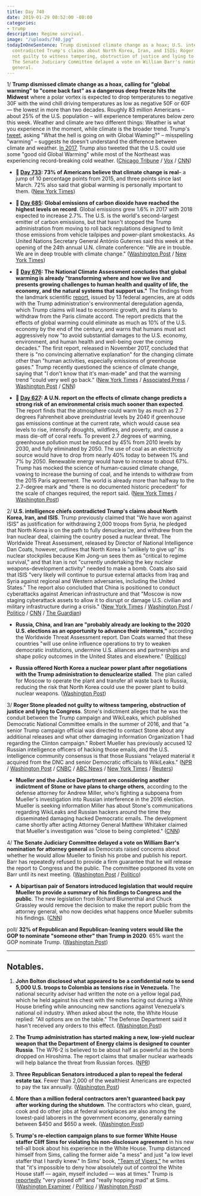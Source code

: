 ```yaml
---
title: Day 740
date: 2019-01-29 08:52:00 -08:00
categories:
- trump
description: Regime survival.
image: "/uploads/740.jpg"
todayInOneSentence: Trump dismissed climate change as a hoax; U.S. intelligence chiefs
  contradicted Trump's claims about North Korea, Iran, and ISIS; Roger Stone pleaded
  not guilty to witness tampering, obstruction of justice and lying to Congress; and
  The Senate Judiciary Committee delayed a vote on William Barr's nomination for attorney
  general.
---
```


1/ **Trump dismissed climate change as a hoax, calling for "global warming" to "come back fast" as a dangerous deep freeze hits the Midwest** where a polar vortex is expected to drop temperatures to negative 30F with the wind chill driving temperatures as low as negative 50F or 60F — the lowest in more than two decades. Roughly 83 million Americans – about 25% of the U.S. population – will experience temperatures below zero this week. Weather and climate are two different things: Weather is what you experience in the moment, while climate is the broader trend. Trump's [tweet](https://twitter.com/realDonaldTrump/status/1090074254010404864), asking "What the hell is going on with Global Waming?" – misspelling "warming" – suggests he doesn't understand the difference between climate and weather. [In 2017](https://whatthefuckjusthappenedtoday.com/2017/12/29/day-344/#3-trump-tweets-that-the-us-could-use), Trump also tweeted that the U.S. could use some "good old Global Warming" while most of the Northeast was experiencing record-breaking cold weather. ([Chicago Tribune](https://www.chicagotribune.com/news/weather/ct-met-trump-chicago-cold-global-warming-20190129-story.html) / [Vox](https://www.vox.com/science-and-health/2019/1/29/18202010/polar-vortex-2019-trump-tweet-wrong) / [CNN](https://www.cnn.com/2019/01/29/weather/winter-weather-tuesday-wxc/index.html))

* **📌 [Day 733](https://whatthefuckjusthappenedtoday.com/2019/01/22/day-733/#poll-73-of-americans-believe-that-cl): 73% of Americans believe that climate change is real**– a jump of 10 percentage points from 2015, and three points since last March. 72% also said that global warming is personally important to them. ([New York Times](https://www.nytimes.com/2019/01/22/climate/americans-global-warming-poll.html))

* **📌 [Day 685](https://whatthefuckjusthappenedtoday.com/2018/12/05/day-685/#2-global-emissions-of-carbon-dioxide): Global emissions of carbon dioxide have reached the highest levels on record**. Global emissions grew 1.6% in 2017 with 2018 expected to increase 2.7%. The U.S. is the world's second-largest emitter of carbon emissions, but that hasn't stopped the Trump administration from moving to roll back regulations designed to limit those emissions from vehicle tailpipes and power-plant smokestacks. As United Nations Secretary General António Guterres said this week at the opening of the 24th annual U.N. climate conference: "We are in trouble. We are in deep trouble with climate change." ([Washington Post](https://www.washingtonpost.com/energy-environment/2018/12/05/we-are-trouble-global-carbon-emissions-reached-new-record-high/) / [New York Times](https://www.nytimes.com/2018/12/05/climate/greenhouse-gas-emissions-2018.html))

* 📌 **[Day 676](https://whatthefuckjusthappenedtoday.com/2018/11/26/day-676/#1-the-national-climate-assessment-co): The National Climate Assessment concludes that global warming is already "transforming where and how we live and presents growing challenges to human health and quality of life, the economy, and the natural systems that support us."** The findings from the landmark scientific [report](https://nca2018.globalchange.gov/), issued by 13 federal agencies, are at odds with the Trump administration's environmental deregulation agenda, which Trump claims will lead to economic growth, and its plans to withdraw from the Paris climate accord. The report predicts that the effects of global warming could eliminate as much as 10% of the U.S. economy by the end of the century, and warns that humans must act aggressively now "to avoid substantial damages to the U.S. economy, environment, and human health and well-being over the coming decades." The first report, released in November 2017, concluded that there is "no convincing alternative explanation" for the changing climate other than "human activities, especially emissions of greenhouse gases." Trump recently questioned the science of climate change, saying that "I don't know that it's man-made" and that the warming trend "could very well go back." ([New York Times](https://www.nytimes.com/2018/11/23/climate/us-climate-report.html) / [Associated Press](https://apnews.com/f9732784135c4f4a8963daff79e2583e) / [Washington Post](https://www.washingtonpost.com/energy-environment/2018/11/23/major-trump-administration-climate-report-says-damages-are-intensifying-across-country/) / [CNN](https://www.cnn.com/2018/11/23/health/climate-change-report-bn/index.html))

* **📌 [Day 627](https://whatthefuckjusthappenedtoday.com/2018/10/08/day-627/): A U.N. report on the effects of climate change predicts a strong risk of an environmental crisis much sooner than expected**. The report finds that the atmosphere could warm by as much as 2.7 degrees Fahrenheit above preindustrial levels by 2040 if greenhouse gas emissions continue at the current rate, which would cause sea levels to rise, intensify droughts, wildfires, and poverty, and cause a mass die-off of coral reefs. To prevent 2.7 degrees of warming, greenhouse pollution must be reduced by 45% from 2010 levels by 2030, and fully eliminated by 2050. The use of coal as an electricity source would have to drop from nearly 40% today to between 1% and 7% by 2050. Renewable energy would have to increase to about 67%. Trump has mocked the science of human-caused climate change, vowing to increase the burning of coal, and he intends to withdraw from the 2015 Paris agreement. The world is already more than halfway to the 2.7-degree mark and "there is no documented historic precedent" for the scale of changes required, the report said. ([New York Times](https://www.nytimes.com/2018/10/07/climate/ipcc-climate-report-2040.html) / [Washington Post](https://www.washingtonpost.com/energy-environment/2018/10/08/world-has-only-years-get-climate-change-under-control-un-scientists-say/))

2/ **U.S. intelligence chiefs contradicted Trump's claims about North Korea, Iran, and ISIS**. Trump previously claimed that "We have won against ISIS" as justification for withdrawing 2,000 troops from Syria, he pledged that North Korea is on the path to fully denuclearize, and withdrew from the Iran nuclear deal, claiming the country posed a nuclear threat. The Worldwide Threat Assessment, released by Director of National Intelligence Dan Coats, however, outlines that North Korea is "unlikely to give up" its nuclear stockpiles because Kim Jong-un sees them as "critical to regime survival," and that Iran is not "currently undertaking the key nuclear weapons-development activity" needed to make a bomb. Coats also said that ISIS "very likely will continue to pursue external attacks from Iraq and Syria against regional and Western adversaries, including the United States." The report also concluded that China is positioned to conduct cyberattacks against American infrastructure and that "Moscow is now staging cyberattack assets to allow it to disrupt or damage U.S. civilian and military infrastructure during a crisis." ([New York Times](https://www.nytimes.com/2019/01/29/us/politics/NORTH-KOREA-TRUMP.html) / [Washington Post](https://www.washingtonpost.com/world/national-security/intelligence-officials-will-name-biggest-threats-facing-us-during-senate-hearing/2019/01/28/f08dc5cc-2340-11e9-ad53-824486280311_story.html) / [Politico](https://www.politico.com/story/2019/01/29/dan-coats-north-korea-nuclear-weapons-1133969) / [CNN](https://www.cnn.com/2019/01/29/politics/world-wide-threat-assessment-syria-isis/index.html) / [The Guardian](https://www.theguardian.com/us-news/2019/jan/29/north-korea-nuclear-weapons-daniel-coats-intelligence))

* **Russia, China, and Iran are "probably already are looking to the 2020 U.S. elections as an opportunity to advance their interests,"** according the Worldwide Threat Assessment report. Dan Coats warned that these countries "will use online influence operations to try to weaken democratic institutions, undermine U.S. alliances and partnerships and shape policy outcomes in the United States and elsewhere." ([Politico](https://www.politico.com/story/2019/01/29/dan-coats-2020-election-foreign-interference-1126077))

* **Russia offered North Korea a nuclear power plant after negotiations with the Trump administration to denuclearize stalled**. The plan called for Moscow to operate the plant and transfer all waste back to Russia, reducing the risk that North Korea could use the power plant to build nuclear weapons. ([Washington Post](https://www.washingtonpost.com/world/national-security/russia-secretly-offered-north-korea-a-nuclear-power-plant-officials-say/2019/01/29/d1872588-a99b-4b68-ba34-9ce1bc95b573_story.html))

3/ **Roger Stone pleaded not guilty to witness tampering, obstruction of justice and lying to Congress**. Stone's indictment alleges that he was the conduit between the Trump campaign and WikiLeaks, which published Democratic National Committee emails in the summer of 2016, and that "a senior Trump campaign official was directed to contact Stone about any additional releases and what other damaging information Organization 1 had regarding the Clinton campaign." Robert Mueller has previously accused 12 Russian intelligence officers of hacking those emails, and the U.S. intelligence community consensus is that those Russians "relayed material it acquired from the DNC and senior Democratic officials to WikiLeaks." ([NPR](https://www.npr.org/2019/01/29/689335644/roger-stone-expected-to-plead-not-guilty-in-d-c-federal-court-tuesday) / [Washington Post](https://www.washingtonpost.com/local/legal-issues/roger-stone-set-to-appear-in-dc-federal-court-tuesday-in-mueller-investigation/2019/01/28/67c588cc-232e-11e9-81fd-b7b05d5bed90_story.html) / [CNBC](https://www.cnbc.com/2019/01/29/trump-pal-roger-stone-pleads-not-guilty-in-mueller-case.html) / [ABC News](https://abcnews.go.com/Politics/roger-stone-expected-plead-guilty-dc-court/story?id=60680971) / [New York Times](https://www.nytimes.com/2019/01/29/us/politics/roger-stone-court-appearance.html) / [Reuters](https://www.reuters.com/article/us-usa-trump-russia-stone-idUSKCN1PN17Y))

* **Mueller and the Justice Department are considering another indictment of Stone or have plans to charge others**, according to the defense attorney for Andrew Miller, who's fighting a subpoena from Mueller's investigation into Russian interference in the 2016 election. Mueller is seeking information Miller has about Stone's communications regarding WikiLeaks and Russian hackers around the time they disseminated damaging hacked Democratic emails. The development came shortly after acting Attorney General Matthew Whitaker claimed that Mueller's investigation was "close to being completed." ([CNN](https://www.cnn.com/2019/01/28/politics/mueller-investigation-roger-stone-andrew-miller/index.html))

4/ **The Senate Judiciary Committee delayed a vote on William Barr's nomination for attorney general** as Democrats raised concerns about whether he would allow Mueller to finish his probe and publish his report. Barr has repeatedly refused to provide a firm guarantee that he will release the report to Congress and the public. The committee postponed its vote on Barr until its next meeting. ([Washington Post](https://www.washingtonpost.com/powerpost/senate-panel-postpones-william-barrs-confirmation-vote-amid-democrats-concerns/2019/01/29/28d201ea-23d3-11e9-90cd-dedb0c92dc17_story.html) / [Politico](https://www.politico.com/story/2019/01/29/william-barr-attorney-general-vote-1134002))

* **A bipartisan pair of Senators introduced legislation that would require Mueller to provide a summary of his findings to Congress and the public**. The new legislation from Richard Blumenthal and Chuck Grassley would remove the decision to make the report public from the attorney general, who now decides what happens once Mueller submits his findings. ([CNN](https://www.cnn.com/2019/01/28/politics/robert-mueller-report-bill-congress/index.html))

poll/ **32% of Republican and Republican-leaning voters would like the GOP to nominate "someone other" than Trump in 2020**. 65% want the GOP nominate Trump. ([Washington Post](https://www.washingtonpost.com/page/2010-2019/WashingtonPost/2019/01/29/National-Politics/Polling/release_542.xml?tid=a_inl_manual))

---

## Notables.

1. **John Bolton disclosed what appeared to be a confidential note to send 5,000 U.S. troops to Colombia as tensions rise in Venezuela.** The national security adviser had written the note on a yellow legal pad, which he held against his chest with the notes facing out during a White House briefing while announcing new sanctions against Venezuela's national oil industry. When asked about the note, the White House replied: "All options are on the table." The Defense Department said it hasn't received any orders to this effect. ([Washington Post](https://www.washingtonpost.com/politics/2019/01/29/troops-photo-john-boltons-notes-raise-questions-about-military-role-venezuela-crisis/?utm_term=.30d6fd9e06e8))

2. **The Trump administration has started making a new, low-yield nuclear weapon that the Department of Energy claims is designed to counter Russia**. The W76-2 is believed to be about half as powerful as the bomb dropped on Hiroshima. The report claims that smaller nuclear warheads will help balance the threat from Russian forces. ([NPR](https://www.npr.org/2019/01/28/689510716/trump-administration-begins-production-of-a-new-nuclear-weapon))

3. **Three Republican Senators introduced a plan to repeal the federal estate tax**. Fewer than 2,000 of the wealthiest Americans are expected to pay the tax annually. ([Washington Post](https://www.washingtonpost.com/us-policy/2019/01/28/top-gop-senators-propose-repealing-estate-tax-which-is-expected-be-paid-by-fewer-than-americans-year/))

4. **More than a million federal contractors aren't guaranteed back pay after working during the shutdown**. The contractors who clean, guard, cook and do other jobs at federal workplaces are also among the lowest-paid laborers in the government economy, generally earning between $450 and $650 a week. ([Washington Post](https://www.washingtonpost.com/business/2019/01/29/lowest-paid-shutdown-workers-arent-getting-back-pay/))

5. **Trump's re-election campaign plans to sue former White House staffer Cliff Sims for violating his non-disclosure agreement** in his new tell-all book about his experience in the White House. Trump distanced himself from Sims, calling the former aide "a mess" and just "a low level staffer that I hardly knew." In Sims' book, ["Team of Vipers,"](https://amzn.to/2G6Ns6O) he writes that "it's impossible to deny how absolutely out of control the White House staff — again, myself included — was at times." Trump is [reportedly](https://www.politico.com/story/2019/01/28/trump-cliff-sims-white-house-book-1128704) "very pissed off" and "really hopping mad" at Sims. ([Washington Examiner](https://www.washingtonexaminer.com/news/trump-campaign-says-it-is-preparing-to-sue-cliff-sims-for-tell-all-book-after-president-rips-low-level-staffer) / [Politico](https://www.politico.com/story/2019/01/29/trump-cliff-sims-1133226) / [Washington Post](https://www.washingtonpost.com/politics/absolutely-out-of-control-cliff-simss-book-depicts-life-in-trumps-white-house/2019/01/21/883d2412-1d92-11e9-9145-3f74070bbdb9_story.html))
